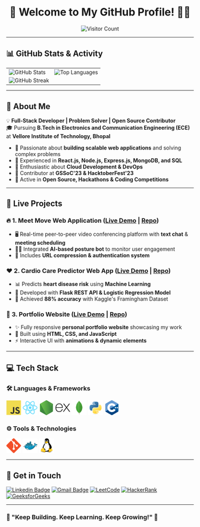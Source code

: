 <h1 align="center">🚀 Welcome to My GitHub Profile! 👩‍💻</h1>

<p align="center">
  <img src="https://profile-counter.glitch.me/ritikasrv12/count.svg" alt="Visitor Count" />
</p>

---

## 📊 GitHub Stats & Activity

<table>
  <tr>
    <td><img src="https://github-readme-stats.vercel.app/api?username=ritikasrv12&theme=radical&show_icons=true" width="100%" alt="GitHub Stats" /></td>
    <td><img src="https://github-readme-stats.vercel.app/api/top-langs/?username=ritikasrv12&theme=radical&layout=compact&hide=Jupyter%20Notebook" width="100%" alt="Top Languages" /></td>
  </tr>
  <tr>
    <td><img src="https://github-readme-streak-stats.herokuapp.com/?user=ritikasrv12&theme=tokyonight" width="100%" alt="GitHub Streak" /></td>
  </tr>
</table>

---

## 🌟 About Me 

💡 **Full-Stack Developer | Problem Solver | Open Source Contributor**  
🎓 Pursuing **B.Tech in Electronics and Communication Engineering (ECE)** at **Vellore Institute of Technology, Bhopal**

- 🔹 Passionate about **building scalable web applications** and solving complex problems
- 🔹 Experienced in **React.js, Node.js, Express.js, MongoDB, and SQL**
- 🔹 Enthusiastic about **Cloud Development & DevOps**
- 🔹 Contributor at **GSSoC'23 & HacktoberFest'23**
- 🔹 Active in **Open Source, Hackathons & Coding Competitions**

---

## 🚀 Live Projects

### 🔥 **1. Meet Move Web Application** ([Live Demo](https://meetmove.netlify.app) | [Repo](https://github.com/ritikasrv12/meet-move))
- 🖥️ Real-time peer-to-peer video conferencing platform with **text chat** & **meeting scheduling**
- 🏋‍♀ Integrated **AI-based posture bot** to monitor user engagement
- 🔗 Includes **URL compression & authentication system**

### ❤️ **2. Cardio Care Predictor Web App** ([Live Demo](https://cardiocare.netlify.app) | [Repo](https://github.com/ritikasrv12/cardio-care))
- 📊 Predicts **heart disease risk** using **Machine Learning**
- 🏥 Developed with **Flask REST API & Logistic Regression Model**
- 🎯 Achieved **88% accuracy** with Kaggle's Framingham Dataset

### 🎨 **3. Portfolio Website** ([Live Demo](https://ritikasrv12.netlify.app) | [Repo](https://github.com/ritikasrv12/portfolio))
- ✨ Fully responsive **personal portfolio website** showcasing my work
- 🎨 Built using **HTML, CSS, and JavaScript**
- ⚡ Interactive UI with **animations & dynamic elements**

---

## 💻 Tech Stack

### 🛠 Languages & Frameworks

<p align="left">
  <img src="https://raw.githubusercontent.com/devicons/devicon/master/icons/javascript/javascript-original.svg" alt="JavaScript" width="40" height="40"/>
  <img src="https://raw.githubusercontent.com/devicons/devicon/master/icons/react/react-original.svg" alt="React.js" width="40" height="40"/>
  <img src="https://raw.githubusercontent.com/devicons/devicon/master/icons/nodejs/nodejs-original.svg" alt="Node.js" width="40" height="40"/>
  <img src="https://raw.githubusercontent.com/devicons/devicon/master/icons/express/express-original.svg" alt="Express.js" width="40" height="40"/>
  <img src="https://raw.githubusercontent.com/devicons/devicon/master/icons/mongodb/mongodb-original.svg" alt="MongoDB" width="40" height="40"/>
  <img src="https://raw.githubusercontent.com/devicons/devicon/master/icons/python/python-original.svg" alt="Python" width="40" height="40"/>
  <img src="https://raw.githubusercontent.com/devicons/devicon/master/icons/cplusplus/cplusplus-original.svg" alt="C++" width="40" height="40"/>
</p>

### ⚙ Tools & Technologies

<p align="left">
  <img src="https://raw.githubusercontent.com/devicons/devicon/master/icons/git/git-original.svg" alt="Git" width="40" height="40"/>
  <img src="https://raw.githubusercontent.com/devicons/devicon/master/icons/docker/docker-original.svg" alt="Docker" width="40" height="40"/>
  <img src="https://raw.githubusercontent.com/devicons/devicon/master/icons/linux/linux-original.svg" alt="Linux" width="40" height="40"/>
</p>

---

## 📌 Get in Touch

[![Linkedin Badge](https://img.shields.io/badge/-Ritika.Srivastava-blue?style=flat-square&logo=Linkedin&logoColor=white&link=https://www.linkedin.com/in/ritika-srivastava-47b11b221/)](https://www.linkedin.com/in/ritika-srivastava-47b11b221/)
[![Gmail Badge](https://img.shields.io/badge/-ritikasrivastava646@gmail.com-c14438?style=flat-square&logo=Gmail&logoColor=white&link=mailto:ritikasrivastava646@gmail.com)](mailto:ritikasrivastava646@gmail.com)
[![LeetCode](https://img.shields.io/badge/-LeetCode-FFA116?style=flat-square&logo=LeetCode&logoColor=black)](https://leetcode.com/RITS321/)
[![HackerRank](https://img.shields.io/badge/-HackerRank-2EC866?style=flat-square&logo=HackerRank&logoColor=black)](https://www.hackerrank.com/ritikasrivastav8?hr_r=1)
[![GeeksforGeeks](https://img.shields.io/badge/-GeeksforGeeks-32CD32?style=flat-square&logo=GeeksforGeeks&logoColor=black)](https://www.geeksforgeeks.org/user/ritikasriva04t0/)

---

### 🎯 "Keep Building. Keep Learning. Keep Growing!" 🚀

